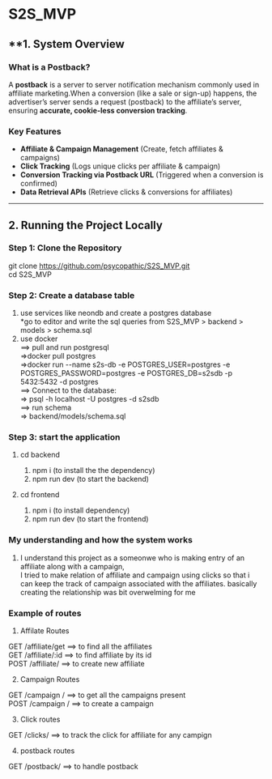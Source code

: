 # S2S_MVP

## \*\*1. System Overview

### **What is a Postback?**

A **postback** is a server to server notification mechanism commonly used in affiliate marketing.When a conversion (like a sale or sign-up) happens, the advertiser’s server sends a request (postback) to the affiliate’s server, ensuring **accurate, cookie-less conversion tracking**.

### **Key Features**

- **Affiliate & Campaign Management** (Create, fetch affiliates & campaigns)
- **Click Tracking** (Logs unique clicks per affiliate & campaign)
- **Conversion Tracking via Postback URL** (Triggered when a conversion is confirmed)
- **Data Retrieval APIs** (Retrieve clicks & conversions for affiliates)

---

## **2. Running the Project Locally**


### **Step 1: Clone the Repository**

git clone https://github.com/psycopathic/S2S_MVP.git<br/>
cd S2S_MVP

### **Step 2: Create a database table**

1. use services like neondb and create a postgres database<br/>
*go to editor and write the sql queries from S2S_MVP > backend > models > schema.sql<br/>
2. use docker<br/>
   ==> pull and run postgresql<br/>
        =>docker pull postgres<br/>
        =>docker run --name s2s-db -e POSTGRES_USER=postgres -e POSTGRES_PASSWORD=postgres -e     POSTGRES_DB=s2sdb -p 5432:5432 -d postgres<br/>
   ==> Connect to the database:<br/>
        => psql -h localhost -U postgres -d s2sdb<br/>
   ==> run schema <br/>
        =>  backend/models/schema.sql<br/>

### **Step 3: start the application**
1. cd backend<br/>
    1. npm i (to install the the dependency)<br/>
    2. npm run dev (to start the backend)<br/>

2. cd frontend
    1. npm i (to install dependency)<br/>
    2. npm run dev (to start the frontend)<br/>


### **My understanding and how the system works**
1. I understand this project as a someonwe who is making entry of an affiliate along with a campaign,<br/>
   I tried to make relation of affiliate and campaign using clicks so that i can keep the track of campaign associated with the affiliates.
   basically creating the relationship was bit overwelming for me


### **Example of routes**
1. Affilate Routes

GET /affiliate/get ==> to find all the affiliates <br/>
GET /affiliate/:id ==> to find affiliate by its id <br/>
POST /affiliate/ ==> to create new affiliate <br/>

2. Campaign Routes 

GET /campaign / ==> to get all the campaigns present <br/>
POST /campaign / ==> to create a campaign <br/>

3. Click routes

GET /clicks/ ==> to track the click for affiliate for any campign <br/>

4. postback routes
 
GET /postback/ ==> to handle postback 


 
